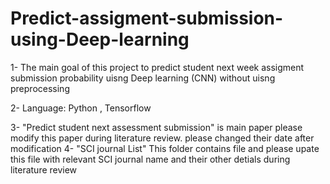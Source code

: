 # Predict-assigment-submission-using-Deep-learning
1- The main goal of this project to predict student next week assigment submission probability uisng Deep learning (CNN) without uisng preprocessing 

2- Language: Python , Tensorflow

3- "Predict student next assessment submission" is main paper please modify this paper during literature review. please changed their date after  modification 
4- "SCI journal List" This folder contains file and please upate this file with relevant SCI journal name and their other detials during literature review
